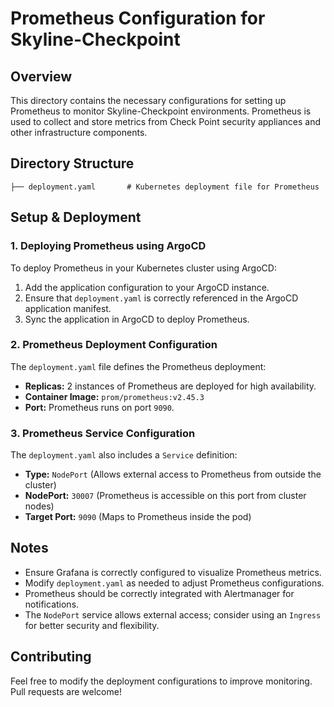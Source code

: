# Prometheus Configuration for Skyline-Checkpoint

## Overview
This directory contains the necessary configurations for setting up Prometheus to monitor Skyline-Checkpoint environments. Prometheus is used to collect and store metrics from Check Point security appliances and other infrastructure components.

## Directory Structure
```
├── deployment.yaml       # Kubernetes deployment file for Prometheus
```

## Setup & Deployment
### 1. Deploying Prometheus using ArgoCD
To deploy Prometheus in your Kubernetes cluster using ArgoCD:
1. Add the application configuration to your ArgoCD instance.
2. Ensure that `deployment.yaml` is correctly referenced in the ArgoCD application manifest.
3. Sync the application in ArgoCD to deploy Prometheus.

### 2. Prometheus Deployment Configuration
The `deployment.yaml` file defines the Prometheus deployment:
- **Replicas:** 2 instances of Prometheus are deployed for high availability.
- **Container Image:** `prom/prometheus:v2.45.3`
- **Port:** Prometheus runs on port `9090`.

### 3. Prometheus Service Configuration
The `deployment.yaml` also includes a `Service` definition:
- **Type:** `NodePort` (Allows external access to Prometheus from outside the cluster)
- **NodePort:** `30007` (Prometheus is accessible on this port from cluster nodes)
- **Target Port:** `9090` (Maps to Prometheus inside the pod)

## Notes
- Ensure Grafana is correctly configured to visualize Prometheus metrics.
- Modify `deployment.yaml` as needed to adjust Prometheus configurations.
- Prometheus should be correctly integrated with Alertmanager for notifications.
- The `NodePort` service allows external access; consider using an `Ingress` for better security and flexibility.

## Contributing
Feel free to modify the deployment configurations to improve monitoring. Pull requests are welcome!

